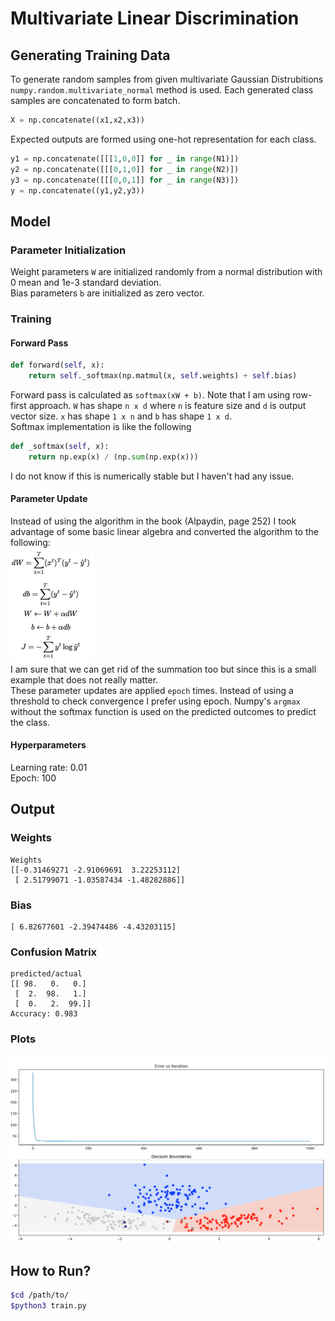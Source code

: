 # Multivariate Linear Discrimination
## Generating Training Data
To generate random samples from given multivariate Gaussian Distrubitions ```numpy.random.multivariate_normal``` method is used.
Each generated class samples are concatenated to form batch.  
```python
X = np.concatenate((x1,x2,x3))
```
Expected outputs are formed using one-hot representation for each class.
```python
y1 = np.concatenate([[[1,0,0]] for _ in range(N1)])
y2 = np.concatenate([[[0,1,0]] for _ in range(N2)])
y3 = np.concatenate([[[0,0,1]] for _ in range(N3)])
y = np.concatenate((y1,y2,y3))
```
## Model  
### Parameter Initialization  
Weight parameters ```W``` are initialized randomly from a normal distribution with 0 mean and 1e-3 standard deviation.  
Bias parameters ```b``` are initialized as zero vector.  
### Training  
#### Forward Pass  
```python
def forward(self, x):
    return self._softmax(np.matmul(x, self.weights) + self.bias)
```  
Forward pass is calculated as ```softmax(xW + b)```. Note that I am using row-first approach. ```W``` has shape ```n x d``` where ```n``` is feature size and ```d``` is output vector size. ```x``` has shape ```1 x n``` and ```b``` has shape ```1 x d```.  
Softmax implementation is like the following  
```python   
def _softmax(self, x):
    return np.exp(x) / (np.sum(np.exp(x)))
```
I do not know if this is numerically stable but I haven't had any issue.
#### Parameter Update  
Instead of using the algorithm in the book (Alpaydin, page 252) I took advantage of some basic linear algebra and converted the algorithm to the following:  
![alt text](rsz_formulas.png "Formulas")  
I am sure that we can get rid of the summation too but since this is a small example that does not really matter.  
These parameter updates are applied ```epoch``` times. Instead of using a threshold to check convergence I prefer using epoch.
Numpy's ```argmax``` without the softmax function is used on the predicted outcomes to predict the class.  
#### Hyperparameters  
Learning rate: 0.01  
Epoch: 100
## Output
### Weights
```
Weights
[[-0.31469271 -2.91069691  3.22253112]
 [ 2.51799071 -1.03587434 -1.48282886]]
```
### Bias
```
[ 6.82677601 -2.39474486 -4.43203115]
```
### Confusion Matrix
```
predicted/actual
[[ 98.   0.   0.]
 [  2.  98.   1.]
 [  0.   2.  99.]]
Accuracy: 0.983
```
### Plots  
![alt text](plots.png "Formulas")
## How to Run?
```bash
$cd /path/to/
$python3 train.py
```
